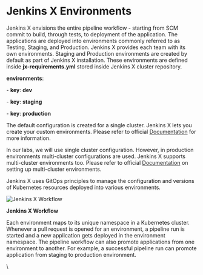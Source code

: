 # Jenkins X Environments

Jenkins X envisions the entire pipeline workflow - starting from SCM commit to build, through tests, to deployment of the application. The applications are deployed into environments commonly referred to as Testing, Staging, and Production. Jenkins X provides each team with its own environments. Staging and Production environments are created by default as part of Jenkins X installation. These environments are defined inside **jx-requirements.yml** stored inside Jenkins X cluster repository.

**environments**:

\- **key**: **dev**

\- **key**: **staging**

\- **key**: **production**

The default configuration is created for a single cluster. Jenkins X lets you create your custom environments. Please refer to official [Documentation](https://jenkins-x.io/v3/develop/environments/config/#custom-environments-per-repository) for more information.

In our labs, we will use single cluster configuration. However, in production environments multi-cluster configurations are used. Jenkins X supports multi-cluster environments too. Please refer to official [Documentation](https://jenkins-x.io/v3/admin/guides/multi-cluster/) on setting up multi-cluster environments.

Jenkins X uses GitOps principles to manage the configuration and versions of Kubernetes resources deployed into various environments.

&#x20;

![Jenkins X Workflow](https://d36ai2hkxl16us.cloudfront.net/course-uploads/e0df7fbf-a057-42af-8a1f-590912be5460/03y7tx3t5nt6-image7.png)

**Jenkins X Workflow**

&#x20;

Each environment maps to its unique namespace in a Kubernetes cluster. Whenever a pull request is opened for an environment, a pipeline run is started and a new application gets deployed in the environment namespace. The pipeline workflow can also promote applications from one environment to another. For example, a successful pipeline run can promote application from staging to production environment.

\
